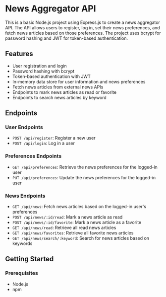 # News Aggregator API

This is a basic Node.js project using Express.js to create a news aggregator API. The API allows users to register, log in, set their news preferences, and fetch news articles based on those preferences. The project uses bcrypt for password hashing and JWT for token-based authentication.

## Features

- User registration and login
- Password hashing with bcrypt
- Token-based authentication with JWT
- In-memory data store for user information and news preferences
- Fetch news articles from external news APIs
- Endpoints to mark news articles as read or favorite
- Endpoints to search news articles by keyword

## Endpoints

### User Endpoints

- `POST /api/register`: Register a new user
- `POST /api/login`: Log in a user

### Preferences Endpoints

- `GET /api/preferences`: Retrieve the news preferences for the logged-in user
- `PUT /api/preferences`: Update the news preferences for the logged-in user

### News Endpoints

- `GET /api/news`: Fetch news articles based on the logged-in user's preferences
- `POST /api/news/:id/read`: Mark a news article as read
- `POST /api/news/:id/favorite`: Mark a news article as a favorite
- `GET /api/news/read`: Retrieve all read news articles
- `GET /api/news/favorites`: Retrieve all favorite news articles
- `GET /api/news/search/:keyword`: Search for news articles based on keywords

## Getting Started

### Prerequisites

- Node.js
- npm


